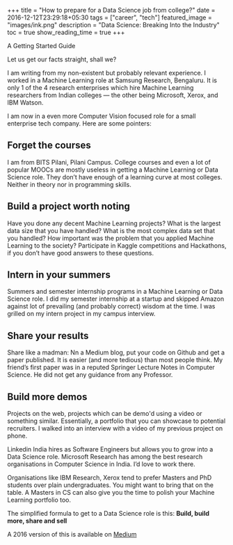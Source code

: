 +++
title =  "How to prepare for a Data Science job from college?"
date = 2016-12-12T23:29:18+05:30
tags = ["career", "tech"]
featured_image = "images/ink.png"
description = "Data Science: Breaking Into the Industry"
toc = true
show_reading_time = true
+++

A Getting Started Guide

Let us get our facts straight, shall we?

I am writing from my non-existent but probably relevant experience. I worked in a Machine Learning role at Samsung Research, Bengaluru. It is only 1 of the 4 research enterprises which hire Machine Learning researchers from Indian colleges — the other being Microsoft, Xerox, and IBM Watson.

I am now in a even more Computer Vision focused role for a small enterprise tech company. Here are some pointers:

## Forget the courses
I am from BITS Pilani, Pilani Campus. College courses and even a lot of popular MOOCs are mostly useless in getting a Machine Learning or Data Science role. They don’t have enough of a learning curve at most colleges. Neither in theory nor in programming skills.

## Build a project worth noting
Have you done any decent Machine Learning projects? What is the largest data size that you have handled? What is the most complex data set that you handled? How important was the problem that you applied Machine Learning to the society? Participate in Kaggle competitions and Hackathons, if you don’t have good answers to these questions.

## Intern in your summers
Summers and semester internship programs in a Machine Learning or Data Science role. I did my semester internship at a startup and skipped Amazon against lot of prevailing (and probably correct) wisdom at the time. I was grilled on my intern project in my campus interview.

## Share your results
Share like a madman: Nn a Medium blog, put your code on Github and get a paper published. It is easier (and more tedious) than most people think. My friend’s first paper was in a reputed Springer Lecture Notes in Computer Science. He did not get any guidance from any Professor.

## Build more demos 
Projects on the web, projects which can be demo'd using a video or something similar. Essentially, a portfolio that you can showcase to potential recruiters. I walked into an interview with a video of my previous project on phone.

Linkedin India hires as Software Engineers but allows you to grow into a Data Science role. Microsoft Research has among the best research organisations in Computer Science in India. I’d love to work there.

Organisations like IBM Research, Xerox tend to prefer Masters and PhD students over plain undergraduates. You might want to bring that on the table. A Masters in CS can also give you the time to polish your Machine Learning portfolio too.

The simplified formula to get to a Data Science role is this:
**Build, build more, share and sell**

A 2016 version of this is available on [Medium](https://medium.com/@NirantK/how-to-prepare-for-a-data-science-job-from-college-4d77c8f1e91e?source=nirantk.com)